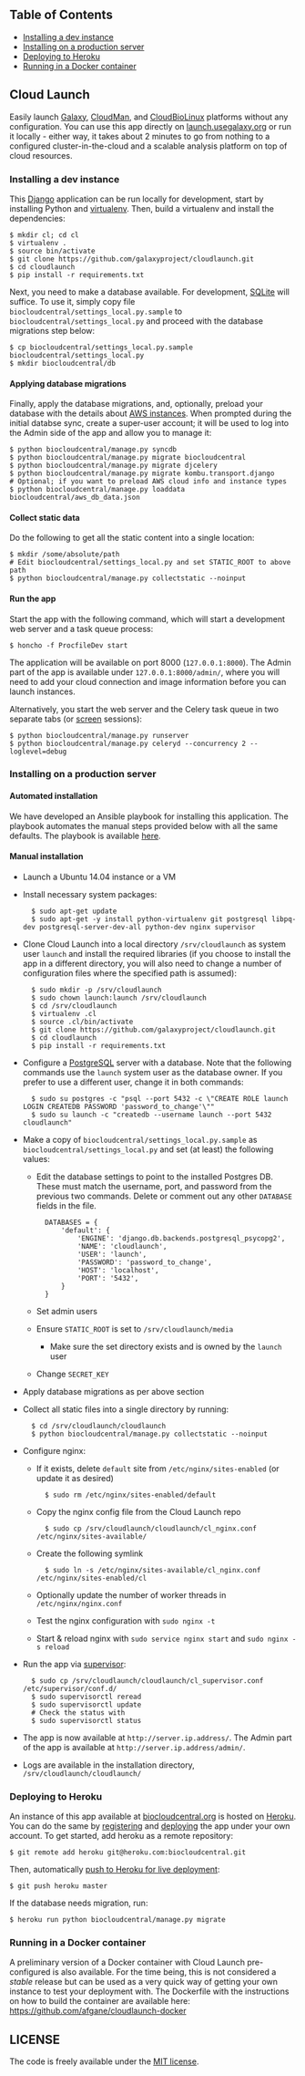 ## Table of Contents

- [Installing a dev instance](#installing-a-dev-instance)
- [Installing on a production server](#installing-on-a-production-server)
- [Deploying to Heroku](#deploying-to-heroku)
- [Running in a Docker container](#running-in-a-docker-container)

## Cloud Launch

Easily launch [Galaxy][8], [CloudMan][2], and [CloudBioLinux][3] platforms without
any configuration. You can use this app directly on [launch.usegalaxy.org][7] or
run it locally - either way, it takes about 2 minutes to go from nothing to
a configured cluster-in-the-cloud and a scalable analysis platform on top of
cloud resources.

### Installing a dev instance

This [Django][1] application can be run locally for development, start by
installing Python and [virtualenv][5]. Then, build a virtualenv and install
the dependencies:

    $ mkdir cl; cd cl
    $ virtualenv .
    $ source bin/activate
    $ git clone https://github.com/galaxyproject/cloudlaunch.git
    $ cd cloudlaunch
    $ pip install -r requirements.txt

Next, you need to make a database available. For development,
[SQLite][16] will suffice. To use it, simply copy file
``biocloudcentral/settings_local.py.sample`` to ``biocloudcentral/settings_local.py``
and proceed with the database migrations step below:

    $ cp biocloudcentral/settings_local.py.sample biocloudcentral/settings_local.py
    $ mkdir biocloudcentral/db

#### Applying database migrations

Finally, apply the database migrations, and, optionally, preload your database
with the details about [AWS instances][9]. When prompted during the initial
databse sync, create a super-user account; it will be used to log into the
Admin side of the app and allow you to manage it:

    $ python biocloudcentral/manage.py syncdb
    $ python biocloudcentral/manage.py migrate biocloudcentral
    $ python biocloudcentral/manage.py migrate djcelery
    $ python biocloudcentral/manage.py migrate kombu.transport.django
    # Optional; if you want to preload AWS cloud info and instance types
    $ python biocloudcentral/manage.py loaddata biocloudcentral/aws_db_data.json

#### Collect static data

Do the following to get all the static content into a single location:

    $ mkdir /some/absolute/path
    # Edit biocloudcentral/settings_local.py and set STATIC_ROOT to above path
    $ python biocloudcentral/manage.py collectstatic --noinput

#### Run the app

Start the app with the following command, which will start a development web
server and a task queue process:

    $ honcho -f ProcfileDev start

The application will be available on port 8000 (``127.0.0.1:8000``).
The Admin part of the app is available under ``127.0.0.1:8000/admin/``, where you
will need to add your cloud connection and image information before you can launch
instances.

Alternatively, you start the web server and the Celery task queue
in two separate tabs (or [screen][10] sessions):

    $ python biocloudcentral/manage.py runserver
    $ python biocloudcentral/manage.py celeryd --concurrency 2 --loglevel=debug

### Installing on a production server

#### Automated installation ####
We have developed an Ansible playbook for installing this application. The
playbook automates the manual steps provided below with all the same defaults.
The playbook is available [here][18].

#### Manual installation ####
- Launch a Ubuntu 14.04 instance or a VM
- Install necessary system packages:

        $ sudo apt-get update
        $ sudo apt-get -y install python-virtualenv git postgresql libpq-dev postgresql-server-dev-all python-dev nginx supervisor

- Clone Cloud Launch into a local directory ``/srv/cloudlaunch`` as
system user ``launch`` and install the required libraries (if you choose to
install the app in a different directory, you will also need to change a number
of configuration files where the specified path is assumed):

        $ sudo mkdir -p /srv/cloudlaunch
        $ sudo chown launch:launch /srv/cloudlaunch
        $ cd /srv/cloudlaunch
        $ virtualenv .cl
        $ source .cl/bin/activate
        $ git clone https://github.com/galaxyproject/cloudlaunch.git
        $ cd cloudlaunch
        $ pip install -r requirements.txt

- Configure a [PostgreSQL][15] server with a database. Note that
the following commands use the `launch` system user as the database owner. If
you prefer to use a different user, change it in both commands:

        $ sudo su postgres -c "psql --port 5432 -c \"CREATE ROLE launch LOGIN CREATEDB PASSWORD 'password_to_change'\""
        $ sudo su launch -c "createdb --username launch --port 5432 cloudlaunch"

- Make a copy of ``biocloudcentral/settings_local.py.sample`` as
``biocloudcentral/settings_local.py`` and set (at least) the following values:

    - Edit the database settings to point to the installed Postgres DB. These must
    match the username, port, and password from the previous two commands. Delete
    or comment out any other ``DATABASE`` fields in the file.

            DATABASES = {
                'default': {
                    'ENGINE': 'django.db.backends.postgresql_psycopg2',
                    'NAME': 'cloudlaunch',
                    'USER': 'launch',
                    'PASSWORD': 'password_to_change',
                    'HOST': 'localhost',
                    'PORT': '5432',
                }
            }

    - Set admin users
    - Ensure ``STATIC_ROOT`` is set to ``/srv/cloudlaunch/media``
        - Make sure the set directory exists and is owned by the `launch` user
    - Change ``SECRET_KEY``

- Apply database migrations as per above section

- Collect all static files into a single directory by running:

        $ cd /srv/cloudlaunch/cloudlaunch
        $ python biocloudcentral/manage.py collectstatic --noinput

- Configure nginx:

    - If it exists, delete ``default`` site from ``/etc/nginx/sites-enabled``
      (or update it as desired)

            $ sudo rm /etc/nginx/sites-enabled/default

    - Copy the nginx config file from the Cloud Launch repo

            $ sudo cp /srv/cloudlaunch/cloudlaunch/cl_nginx.conf /etc/nginx/sites-available/

    - Create the following symlink

            $ sudo ln -s /etc/nginx/sites-available/cl_nginx.conf /etc/nginx/sites-enabled/cl

    - Optionally update the number of worker threads in ``/etc/nginx/nginx.conf``
    - Test the nginx configuration with ``sudo nginx -t``
    - Start & reload nginx with ``sudo service nginx start`` and ``sudo nginx -s reload``

- Run the app via [supervisor][17]:

        $ sudo cp /srv/cloudlaunch/cloudlaunch/cl_supervisor.conf /etc/supervisor/conf.d/
        $ sudo supervisorctl reread
        $ sudo supervisorctl update
        # Check the status with
        $ sudo supervisorctl status

- The app is now available at ``http://server.ip.address/``. The Admin part of
the app is available at ``http://server.ip.address/admin/``.

- Logs are available in the installation directory, `/srv/cloudlaunch/cloudlaunch/`

### Deploying to Heroku

An instance of this app available at [biocloudcentral.org][7] is hosted on
[Heroku][11]. You can do the same by [registering][12] and [deploying][13] the
app under your own account. To get started, add heroku as a remote repository:

    $ git remote add heroku git@heroku.com:biocloudcentral.git

Then, automatically [push to Heroku for live deployment][14]:

    $ git push heroku master

If the database needs migration, run:

    $ heroku run python biocloudcentral/manage.py migrate

### Running in a Docker container

A preliminary version of a Docker container with Cloud Launch
pre-configured is also available. For the time being, this is not
considered a *stable* release but can be used as a very quick way
of getting your own instance to test your deployment with. The
Dockerfile with the instructions on how to build the container
are available here: https://github.com/afgane/cloudlaunch-docker

[1]: https://www.djangoproject.com/
[2]: http://usecloudman.org/
[3]: http://cloudbiolinux.org/
[4]: http://devcenter.heroku.com/articles/django
[5]: https://github.com/pypa/virtualenv
[6]: https://github.com/chapmanb/biocloudcentral/blob/master/biocloudcentral/settings.py
[7]: https://launch.usegalaxy.org/
[8]: http://usegalaxy.org/
[9]: http://aws.amazon.com/ec2/#instance
[10]: http://www.gnu.org/software/screen/
[11]: https://www.heroku.com/
[12]: https://devcenter.heroku.com/articles/quickstart
[13]: https://devcenter.heroku.com/articles/django
[14]: https://devcenter.heroku.com/articles/git
[15]: http://www.postgresql.org/
[16]: http://www.sqlite.org/
[17]: http://supervisord.org/index.html
[18]: https://github.com/afgane/ansible-cloudlaunch

## LICENSE

The code is freely available under the [MIT license][l1].

[l1]: http://www.opensource.org/licenses/mit-license.html
